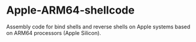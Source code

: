# Apple-ARM64-shellcode
Assembly code for bind shells and reverse shells on Apple systems based on ARM64 processors (Apple Silicon).
